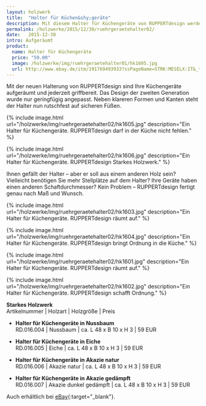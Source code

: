 ```yaml
---
layout: holzwerk
title:  "Halter für Küchen&shy;geräte"
description: Mit diesem Halter für Küchengeräte von RUPPERTdesign werden Ihre Küchenutensilien zum Blickfang! Ihr Rührgerätehalter wird nach Maß und Wunsch gefertigt.
permalink: /holzwerke/2015/12/30/ruehrgeraetehalter02/
date:   2015-12-30
intro: Aufgeräumt
product:
  name: Halter für Küchengeräte
  price: "59.00"
  image: /holzwerke/img/ruehrgeraetehalter01/hk1605.jpg
  url: http://www.ebay.de/itm/191769493933?ssPageName=STRK:MESELX:IT&_trksid=p3984.m1558.l2648
---
```


Mit der neuen Halterung von RUPPERTdesign sind Ihre Küchengeräte aufgeräumt und jederzeit griffbereit.
Das Design der zweiten Generation wurde nur geringfügig angepasst.
Neben klareren Formen und Kanten steht der Halter nun rutschfest auf sicheren Füßen.


{% include image.html url="/holzwerke/img/ruehrgeraetehalter02/hk1605.jpg" description="Ein Halter für Küchengeräte. RUPPERTdesign darf in der Küche nicht fehlen." %}


{% include image.html url="/holzwerke/img/ruehrgeraetehalter02/hk1606.jpg" description="Ein Halter für Küchengeräte. RUPPERTdesign Starkes Holzwerk." %}



Ihnen gefällt der Halter – aber er soll aus einem anderen Holz sein? 
Vielleicht benötigen Sie mehr Stellplätze auf dem Halter? 
Ihre Geräte haben einen anderen Schaftdurchmesser? 
Kein Problem – RUPPERTdesign fertigt genau nach Maß und Wunsch.  


{% include image.html url="/holzwerke/img/ruehrgeraetehalter02/hk1603.jpg" description="Ein Halter für Küchengeräte. RUPPERTdesign räumt auf." %}


{% include image.html url="/holzwerke/img/ruehrgeraetehalter02/hk1604.jpg" description="Ein Halter für Küchengeräte. RUPPERTdesign bringt Ordnung in die Küche." %}

{% include image.html url="/holzwerke/img/ruehrgeraetehalter02/hk1601.jpg" description="Ein Halter für Küchengeräte. RUPPERTdesign räumt auf." %}


{% include image.html url="/holzwerke/img/ruehrgeraetehalter02/hk1602.jpg" description="Ein Halter für Küchengeräte. RUPPERTdesign schafft Ordnung." %}

**Starkes Holzwerk**   
Artikelnummer \| Holzart \| Holzgröße \| Preis

* **Halter für Küchengeräte in Nussbaum**       
	RD.016.004  \| 	Nussbaum \| ca. L 48 x B 10 x H 3 \| 59 EUR


* **Halter für Küchengeräte in Eiche**       
	RD.016.005  \| 	Eiche \| ca. L 48 x B 10 x H 3 \| 59 EUR
	
	
* **Halter für Küchengeräte in Akazie natur**       
	RD.016.006  \| 	Akazie natur \| ca. L 48 x B 10 x H 3 \| 59 EUR
	
	
* **Halter für Küchengeräte in Akazie gedämpft**       
	RD.016.007  \| 	Akazie dunkel gedämpft \| ca. L 48 x B 10 x H 3 \| 59 EUR

Auch erhältlich bei [eBay][1]{:target="_blank"}.

 [1]: http://www.ebay.de/itm/191769493933?ssPageName=STRK:MESELX:IT&_trksid=p3984.m1558.l2648